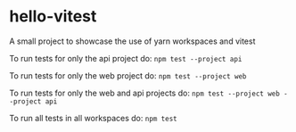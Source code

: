 # hello-vitest

A small project to showcase the use of yarn workspaces and vitest

To run tests for only the api project do:
`npm test --project api`

To run tests for only the web project do:
`npm test --project web`

To run tests for only the web and api projects do:
`npm test --project web --project api`

To run all tests in all workspaces do:
`npm test`